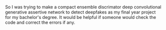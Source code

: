 So I was trying to make a compact ensemble discrimator deep convolutional generative assertive network to detect deepfakes as my final year project for my bachelor's degree. It would be helpful if someone would check the code and correct the errors if any. 
